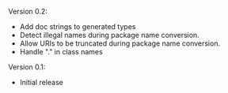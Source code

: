 
Version 0.2:
 - Add doc strings to generated types
 - Detect illegal names during package name conversion.
 - Allow URIs to be truncated during package name conversion.
 - Handle "." in class names

Version 0.1:
 - Initial release
